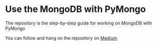 # Use the MongoDB with PyMongo

The repository is the step-by-step guide for working on MongoDB with PyMongo

You can follow and hang on the repository on [Medium](https://medium.com/@chutdanai.tho/เริ่มต้นใช้งาน-mongodb-ด้วย-pymongo-แบบ-step-by-step-d70f4d7c1b6e)
